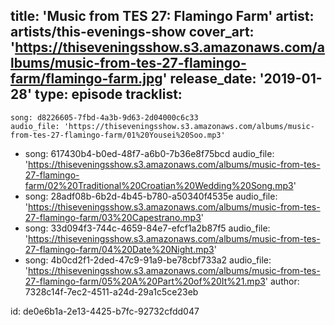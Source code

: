 title: 'Music from TES 27: Flamingo Farm'
artist: artists/this-evenings-show
cover_art: 'https://thiseveningsshow.s3.amazonaws.com/albums/music-from-tes-27-flamingo-farm/flamingo-farm.jpg'
release_date: '2019-01-28'
type: episode
tracklist:
  -
    song: d8226605-7fbd-4a3b-9d63-2d04000c6c33
    audio_file: 'https://thiseveningsshow.s3.amazonaws.com/albums/music-from-tes-27-flamingo-farm/01%20Yousei%20Soo.mp3'
  -
    song: 617430b4-b0ed-48f7-a6b0-7b36e8f75bcd
    audio_file: 'https://thiseveningsshow.s3.amazonaws.com/albums/music-from-tes-27-flamingo-farm/02%20Traditional%20Croatian%20Wedding%20Song.mp3'
  -
    song: 28adf08b-6b2d-4b45-b780-a50340f4535e
    audio_file: 'https://thiseveningsshow.s3.amazonaws.com/albums/music-from-tes-27-flamingo-farm/03%20Capestrano.mp3'
  -
    song: 33d094f3-744c-4659-84e7-efcf1a2b87f5
    audio_file: 'https://thiseveningsshow.s3.amazonaws.com/albums/music-from-tes-27-flamingo-farm/04%20Date%20Night.mp3'
  -
    song: 4b0cd2f1-2ded-47c9-91a9-be78cbf733a2
    audio_file: 'https://thiseveningsshow.s3.amazonaws.com/albums/music-from-tes-27-flamingo-farm/05%20A%20Part%20of%20It%21.mp3'
author: 7328c14f-7ec2-4511-a24d-29a1c5ce23eb

id: de0e6b1a-2e13-4425-b7fc-92732cfdd047
